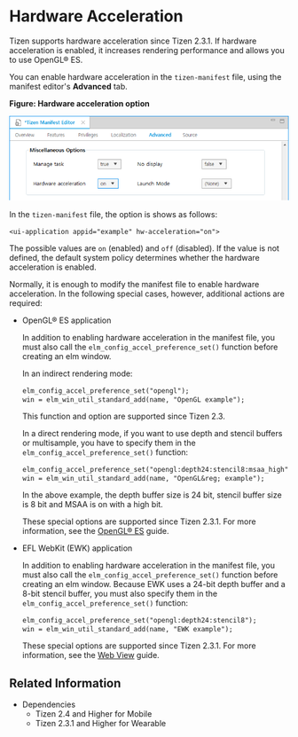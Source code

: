 # Hardware Acceleration


Tizen supports hardware acceleration since Tizen 2.3.1. If hardware acceleration is enabled, it increases rendering performance and allows you to use OpenGL&reg; ES.

You can enable hardware acceleration in the `tizen-manifest` file, using the manifest editor's **Advanced** tab.

**Figure: Hardware acceleration option**

![Hardware acceleration option](./media/hw_acceleration.png)

In the `tizen-manifest` file, the option is shows as follows:

```
<ui-application appid="example" hw-acceleration="on">
```

The possible values are `on` (enabled) and `off` (disabled). If the value is not defined, the default system policy determines whether the hardware acceleration is enabled.

Normally, it is enough to modify the manifest file to enable hardware acceleration. In the following special cases, however, additional actions are required:

- OpenGL&reg; ES application

  In addition to enabling hardware acceleration in the manifest file, you must also call the `elm_config_accel_preference_set()` function before creating an elm window.

  In an indirect rendering mode:

  ```
  elm_config_accel_preference_set("opengl");
  win = elm_win_util_standard_add(name, "OpenGL example");
  ```

  This function and option are supported since Tizen 2.3.

  In a direct rendering mode, if you want to use depth and stencil buffers or multisample, you have to specify them in the `elm_config_accel_preference_set()` function:

  ```
  elm_config_accel_preference_set("opengl:depth24:stencil8:msaa_high");
  win = elm_win_util_standard_add(name, "OpenGL&reg; example");
  ```

  In the above example, the depth buffer size is 24 bit, stencil buffer size is 8 bit and MSAA is on with a high bit.

  These special options are supported since Tizen 2.3.1. For more information, see the [OpenGL&reg; ES](opengl.md) guide.

- EFL WebKit (EWK) application

  In addition to enabling hardware acceleration in the manifest file, you must also call the `elm_config_accel_preference_set()` function before creating an elm window. Because EWK uses a 24-bit depth buffer and a 8-bit stencil buffer, you must also specify them in the `elm_config_accel_preference_set()` function:

  ```
  elm_config_accel_preference_set("opengl:depth24:stencil8");
  win = elm_win_util_standard_add(name, "EWK example");
  ```

  These special options are supported since Tizen 2.3.1. For more information, see the [Web View](../connectivity/web-view.md) guide.

## Related Information
- Dependencies
  - Tizen 2.4 and Higher for Mobile
  - Tizen 2.3.1 and Higher for Wearable
